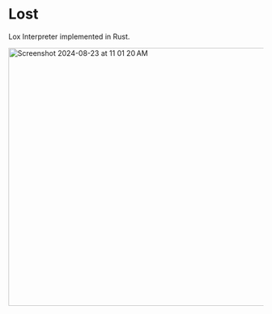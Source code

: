 # Lost

Lox Interpreter implemented in Rust.

<img width="510" alt="Screenshot 2024-08-23 at 11 01 20 AM" src="https://github.com/user-attachments/assets/21f42ece-2140-422f-89e6-df739d3a43c9">
